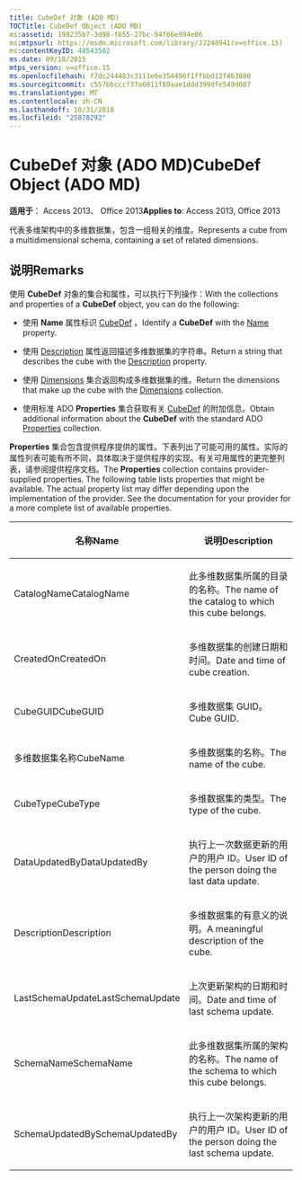 ```yaml
---
title: CubeDef 对象 (ADO MD)
TOCTitle: CubeDef Object (ADO MD)
ms:assetid: 199235b7-3d98-f655-27bc-94f66e994e06
ms:mtpsurl: https://msdn.microsoft.com/library/JJ248941(v=office.15)
ms:contentKeyID: 48543502
ms.date: 09/18/2015
mtps_version: v=office.15
ms.openlocfilehash: f7dc244483c3111e6e354496f1ffbbd12f463800
ms.sourcegitcommit: c557bbcccf37a6011f89aae1ddd399dfe549d087
ms.translationtype: MT
ms.contentlocale: zh-CN
ms.lasthandoff: 10/31/2018
ms.locfileid: "25878292"
---
```

# <a name="cubedef-object-ado-md"></a><span data-ttu-id="6687d-102">CubeDef 对象 (ADO MD)</span><span class="sxs-lookup"><span data-stu-id="6687d-102">CubeDef Object (ADO MD)</span></span>


<span data-ttu-id="6687d-103">**适用于**： Access 2013、 Office 2013</span><span class="sxs-lookup"><span data-stu-id="6687d-103">**Applies to**: Access 2013, Office 2013</span></span>

<span data-ttu-id="6687d-104">代表多维架构中的多维数据集，包含一组相关的维度。</span><span class="sxs-lookup"><span data-stu-id="6687d-104">Represents a cube from a multidimensional schema, containing a set of related dimensions.</span></span>

## <a name="remarks"></a><span data-ttu-id="6687d-105">说明</span><span class="sxs-lookup"><span data-stu-id="6687d-105">Remarks</span></span>

<span data-ttu-id="6687d-106">使用 **CubeDef** 对象的集合和属性，可以执行下列操作：</span><span class="sxs-lookup"><span data-stu-id="6687d-106">With the collections and properties of a **CubeDef** object, you can do the following:</span></span>

  - <span data-ttu-id="6687d-107">使用 **Name** 属性标识 [CubeDef](name-property-ado-md.md) 。</span><span class="sxs-lookup"><span data-stu-id="6687d-107">Identify a **CubeDef** with the [Name](name-property-ado-md.md) property.</span></span>

  - <span data-ttu-id="6687d-108">使用 [Description](description-property-ado-md.md) 属性返回描述多维数据集的字符串。</span><span class="sxs-lookup"><span data-stu-id="6687d-108">Return a string that describes the cube with the [Description](description-property-ado-md.md) property.</span></span>

  - <span data-ttu-id="6687d-109">使用 [Dimensions](dimensions-collection-ado-md.md) 集合返回构成多维数据集的维。</span><span class="sxs-lookup"><span data-stu-id="6687d-109">Return the dimensions that make up the cube with the [Dimensions](dimensions-collection-ado-md.md) collection.</span></span>

  - <span data-ttu-id="6687d-110">使用标准 ADO **Properties** 集合获取有关 [CubeDef](properties-collection-ado.md) 的附加信息。</span><span class="sxs-lookup"><span data-stu-id="6687d-110">Obtain additional information about the **CubeDef** with the standard ADO [Properties](properties-collection-ado.md) collection.</span></span>

<span data-ttu-id="6687d-p101">**Properties** 集合包含提供程序提供的属性。下表列出了可能可用的属性。实际的属性列表可能有所不同，具体取决于提供程序的实现。有关可用属性的更完整列表，请参阅提供程序文档。</span><span class="sxs-lookup"><span data-stu-id="6687d-p101">The **Properties** collection contains provider-supplied properties. The following table lists properties that might be available. The actual property list may differ depending upon the implementation of the provider. See the documentation for your provider for a more complete list of available properties.</span></span>

<table>
<colgroup>
<col style="width: 50%" />
<col style="width: 50%" />
</colgroup>
<thead>
<tr class="header">
<th><p><span data-ttu-id="6687d-115">名称</span><span class="sxs-lookup"><span data-stu-id="6687d-115">Name</span></span></p></th>
<th><p><span data-ttu-id="6687d-116">说明</span><span class="sxs-lookup"><span data-stu-id="6687d-116">Description</span></span></p></th>
</tr>
</thead>
<tbody>
<tr class="odd">
<td><p><span data-ttu-id="6687d-117">CatalogName</span><span class="sxs-lookup"><span data-stu-id="6687d-117">CatalogName</span></span></p></td>
<td><p><span data-ttu-id="6687d-118">此多维数据集所属的目录的名称。</span><span class="sxs-lookup"><span data-stu-id="6687d-118">The name of the catalog to which this cube belongs.</span></span></p></td>
</tr>
<tr class="even">
<td><p><span data-ttu-id="6687d-119">CreatedOn</span><span class="sxs-lookup"><span data-stu-id="6687d-119">CreatedOn</span></span></p></td>
<td><p><span data-ttu-id="6687d-120">多维数据集的创建日期和时间。</span><span class="sxs-lookup"><span data-stu-id="6687d-120">Date and time of cube creation.</span></span></p></td>
</tr>
<tr class="odd">
<td><p><span data-ttu-id="6687d-121">CubeGUID</span><span class="sxs-lookup"><span data-stu-id="6687d-121">CubeGUID</span></span></p></td>
<td><p><span data-ttu-id="6687d-122">多维数据集 GUID。</span><span class="sxs-lookup"><span data-stu-id="6687d-122">Cube GUID.</span></span></p></td>
</tr>
<tr class="even">
<td><p><span data-ttu-id="6687d-123">多维数据集名称</span><span class="sxs-lookup"><span data-stu-id="6687d-123">CubeName</span></span></p></td>
<td><p><span data-ttu-id="6687d-124">多维数据集的名称。</span><span class="sxs-lookup"><span data-stu-id="6687d-124">The name of the cube.</span></span></p></td>
</tr>
<tr class="odd">
<td><p><span data-ttu-id="6687d-125">CubeType</span><span class="sxs-lookup"><span data-stu-id="6687d-125">CubeType</span></span></p></td>
<td><p><span data-ttu-id="6687d-126">多维数据集的类型。</span><span class="sxs-lookup"><span data-stu-id="6687d-126">The type of the cube.</span></span></p></td>
</tr>
<tr class="even">
<td><p><span data-ttu-id="6687d-127">DataUpdatedBy</span><span class="sxs-lookup"><span data-stu-id="6687d-127">DataUpdatedBy</span></span></p></td>
<td><p><span data-ttu-id="6687d-128">执行上一次数据更新的用户的用户 ID。</span><span class="sxs-lookup"><span data-stu-id="6687d-128">User ID of the person doing the last data update.</span></span></p></td>
</tr>
<tr class="odd">
<td><p><span data-ttu-id="6687d-129">Description</span><span class="sxs-lookup"><span data-stu-id="6687d-129">Description</span></span></p></td>
<td><p><span data-ttu-id="6687d-130">多维数据集的有意义的说明。</span><span class="sxs-lookup"><span data-stu-id="6687d-130">A meaningful description of the cube.</span></span></p></td>
</tr>
<tr class="even">
<td><p><span data-ttu-id="6687d-131">LastSchemaUpdate</span><span class="sxs-lookup"><span data-stu-id="6687d-131">LastSchemaUpdate</span></span></p></td>
<td><p><span data-ttu-id="6687d-132">上次更新架构的日期和时间。</span><span class="sxs-lookup"><span data-stu-id="6687d-132">Date and time of last schema update.</span></span></p></td>
</tr>
<tr class="odd">
<td><p><span data-ttu-id="6687d-133">SchemaName</span><span class="sxs-lookup"><span data-stu-id="6687d-133">SchemaName</span></span></p></td>
<td><p><span data-ttu-id="6687d-134">此多维数据集所属的架构的名称。</span><span class="sxs-lookup"><span data-stu-id="6687d-134">The name of the schema to which this cube belongs.</span></span></p></td>
</tr>
<tr class="even">
<td><p><span data-ttu-id="6687d-135">SchemaUpdatedBy</span><span class="sxs-lookup"><span data-stu-id="6687d-135">SchemaUpdatedBy</span></span></p></td>
<td><p><span data-ttu-id="6687d-136">执行上一次架构更新的用户的用户 ID。</span><span class="sxs-lookup"><span data-stu-id="6687d-136">User ID of the person doing the last schema update.</span></span></p></td>
</tr>
</tbody>
</table>

